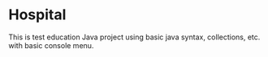# Hospital
This is test education Java project using basic java syntax, collections, etc. with basic console menu.